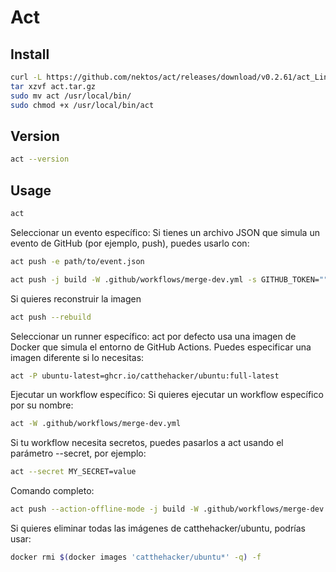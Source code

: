 # Act

## Install

```bash
curl -L https://github.com/nektos/act/releases/download/v0.2.61/act_Linux_x86_64.tar.gz -o act.tar.gz
tar xzvf act.tar.gz
sudo mv act /usr/local/bin/
sudo chmod +x /usr/local/bin/act
```

## Version

```bash
act --version
```

## Usage

```bash
act
```

Seleccionar un evento específico: Si tienes un archivo JSON que simula un evento de GitHub (por ejemplo, push), puedes usarlo con:

```bash
act push -e path/to/event.json
```

```bash
act push -j build -W .github/workflows/merge-dev.yml -s GITHUB_TOKEN=""
```

Si quieres reconstruir la imagen

```bash
act push --rebuild
```

Seleccionar un runner específico: act por defecto usa una imagen de Docker que simula el entorno de GitHub Actions. Puedes especificar una imagen diferente si lo necesitas:

```bash
act -P ubuntu-latest=ghcr.io/catthehacker/ubuntu:full-latest
```

Ejecutar un workflow específico: Si quieres ejecutar un workflow específico por su nombre:

```bash
act -W .github/workflows/merge-dev.yml
```

Si tu workflow necesita secretos, puedes pasarlos a act usando el parámetro --secret, por ejemplo:

```bash
act --secret MY_SECRET=value
```

Comando completo:

```bash
act push --action-offline-mode -j build -W .github/workflows/merge-dev.yml -s GITHUB_TOKEN=""
```

Si quieres eliminar todas las imágenes de catthehacker/ubuntu, podrías usar:

```bash
docker rmi $(docker images 'catthehacker/ubuntu*' -q) -f
```
